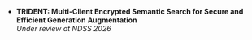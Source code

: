 - **TRIDENT: Multi-Client Encrypted Semantic Search for Secure and Efficient Generation Augmentation**  
  *Under review at NDSS 2026*
